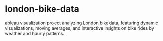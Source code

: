 # london-bike-data
ableau visualization project analyzing London bike data, featuring dynamic visualizations, moving averages, and interactive insights on bike rides by weather and hourly patterns.
